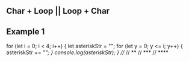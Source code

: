 ## Char + Loop || Loop + Char
## Example 1 
for (let i = 0; i < 4; i++) {
    let asteriskStr = "";
    for (let y = 0; y <= i; y++) {
        asteriskStr += "*";
    }
    console.log(asteriskStr);
}
//*
// **
// ***
// ****